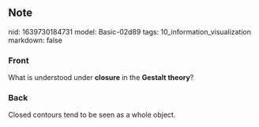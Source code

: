 ## Note
nid: 1639730184731
model: Basic-02d89
tags: 10_information_visualization
markdown: false

### Front
What is understood under <b>closure</b> in the <b>Gestalt
theory</b>?

### Back
Closed contours tend to be seen as a whole object.
